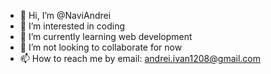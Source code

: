- 👋 Hi, I’m @NaviAndrei
- 👀 I’m interested in coding
- 🌱 I’m currently learning web development
- 💞️ I’m not looking to collaborate for now 
- 📫 How to reach me by email: andrei.ivan1208@gmail.com

<!---
NaviAndrei/NaviAndrei is a ✨ special ✨ repository because its `README.md` (this file) appears on your GitHub profile.
You can click the Preview link to take a look at your changes.
--->
